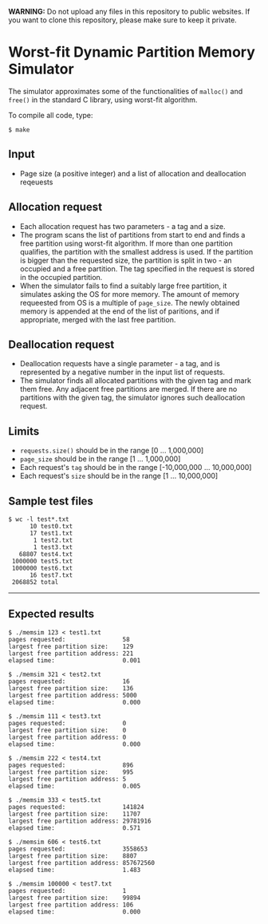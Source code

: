 **WARNING:** Do not upload any files in this repository to public websites. If you want to clone this repository, please make sure to keep it private.

# Worst-fit Dynamic Partition Memory Simulator
The simulator approximates some of the functionalities of `malloc()` and `free()` in the standard C library, using worst-fit algorithm.

To compile all code, type:
```
$ make
```
## Input
* Page size (a positive integer) and a list of allocation and deallocation reqeuests

## Allocation request
* Each allocation request has two parameters - a tag and a size.
* The program scans the list of partitions from start to end and finds a free partition using worst-fit algorithm. If more than one partition qualifies, the partition with the smallest address is used. If the partition is bigger than the requested size, the partition is split in two - an occupied and a free partition. The tag specified in the request is stored in the occupied partition.
* When the simulator fails to find a suitably large free partition, it simulates asking the OS for more memory. The amount of memory requeested from OS is a multiple of `page_size`. The newly obtained memory is appended at the end of the list of paritions, and if appropriate, merged with the last free partition.

## Deallocation request
* Deallocation requests have a single parameter - a tag, and is represented by a negative number in the input list of requests.
* The simulator finds all allocated partitions with the given tag and mark them free. Any adjacent free partitions are merged. If there are no partitions with the given tag, the simulator ignores such deallocation request.

## Limits
* `requests.size()` should be in the range [0 ... 1,000,000]
* `page_size` should be in the range [1 ... 1,000,000]
* Each request's `tag` should be in the range [-10,000,000 ... 10,000,000]
* Each request's `size` should be in the range [1 ... 10,000,000]

## Sample test files
```
$ wc -l test*.txt
      10 test0.txt
      17 test1.txt
       1 test2.txt
       1 test3.txt
   68807 test4.txt
 1000000 test5.txt
 1000000 test6.txt
      16 test7.txt
 2068852 total
```
---
## Expected results
```
$ ./memsim 123 < test1.txt
pages requested:                58
largest free partition size:    129
largest free partition address: 221
elapsed time:                   0.001

$ ./memsim 321 < test2.txt
pages requested:                16
largest free partition size:    136
largest free partition address: 5000
elapsed time:                   0.000

$ ./memsim 111 < test3.txt
pages requested:                0
largest free partition size:    0
largest free partition address: 0
elapsed time:                   0.000

$ ./memsim 222 < test4.txt
pages requested:                896
largest free partition size:    995
largest free partition address: 5
elapsed time:                   0.005

$ ./memsim 333 < test5.txt
pages requested:                141824
largest free partition size:    11707
largest free partition address: 29781916
elapsed time:                   0.571

$ ./memsim 606 < test6.txt
pages requested:                3558653
largest free partition size:    8807
largest free partition address: 857672560
elapsed time:                   1.483

$ ./memsim 100000 < test7.txt
pages requested:                1
largest free partition size:    99894
largest free partition address: 106
elapsed time:                   0.000
```
